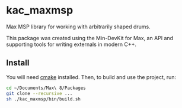 # kac_maxmsp

Max MSP library for working with arbitrarily shaped drums.

This package was created using the Min-DevKit for Max, an API and supporting tools for writing externals in modern C++.

## Install

You will need [cmake](https://formulae.brew.sh/formula/cmake) installed. Then, to build and use the project, run:

```bash
cd ~/Documents/Max\ 8/Packages
git clone --recursive ...
sh ./kac_maxmsp/bin/build.sh
```